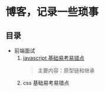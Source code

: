 # 博客，记录一些琐事

## 目录

* 前端面试
	1. [javascript 基础易考易错点](https://github.com/letshare/blog/issues/1)
		> 主要内容：原型链和继承
	2. css 基础易考易错点